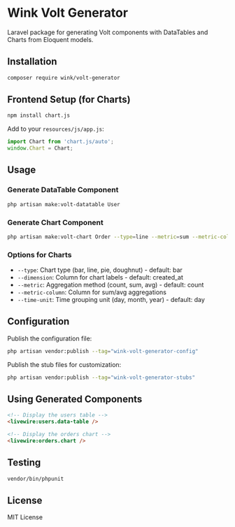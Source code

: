 # Wink Volt Generator

Laravel package for generating Volt components with DataTables and Charts from Eloquent models.

## Installation

```bash
composer require wink/volt-generator
```

## Frontend Setup (for Charts)

```bash
npm install chart.js
```

Add to your `resources/js/app.js`:
```javascript
import Chart from 'chart.js/auto';
window.Chart = Chart;
```

## Usage

### Generate DataTable Component

```bash
php artisan make:volt-datatable User
```

### Generate Chart Component

```bash
php artisan make:volt-chart Order --type=line --metric=sum --metric-column=total_price --time-unit=month
```

### Options for Charts

- `--type`: Chart type (bar, line, pie, doughnut) - default: bar
- `--dimension`: Column for chart labels - default: created_at
- `--metric`: Aggregation method (count, sum, avg) - default: count
- `--metric-column`: Column for sum/avg aggregations
- `--time-unit`: Time grouping unit (day, month, year) - default: day

## Configuration

Publish the configuration file:

```bash
php artisan vendor:publish --tag="wink-volt-generator-config"
```

Publish the stub files for customization:

```bash
php artisan vendor:publish --tag="wink-volt-generator-stubs"
```

## Using Generated Components

```html
<!-- Display the users table -->
<livewire:users.data-table />

<!-- Display the orders chart -->
<livewire:orders.chart />
```

## Testing

```bash
vendor/bin/phpunit
```

## License

MIT License